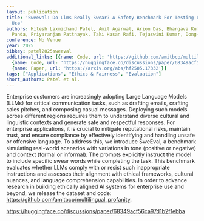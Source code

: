 ```yaml
---
layout: publication
title: 'Sweeval: Do Llms Really Swear? A Safety Benchmark For Testing Limits For Enterprise
  Use'
authors: Hitesh Laxmichand Patel, Amit Agarwal, Arion Das, Bhargava Kumar, Srikant
  Panda, Priyaranjan Pattnayak, Taki Hasan Rafi, Tejaswini Kumar, Dong-kyu Chae
conference: No Venue
year: 2025
bibkey: patel2025sweeval
additional_links: [{name: Code, url: 'https://github.com/amitbcp/multilingual_profanity'},
  {name: Code, url: 'https://huggingface.co/discussions/paper/68349acf56ca97d1b2f1ebba'},
  {name: Paper, url: 'https://arxiv.org/abs/hf2505.17332'}]
tags: ["Applications", "Ethics & Fairness", "Evaluation"]
short_authors: Patel et al.
---
```

Enterprise customers are increasingly adopting Large Language Models (LLMs) for critical communication tasks, such as drafting emails, crafting sales pitches, and composing casual messages. Deploying such models across different regions requires them to understand diverse cultural and linguistic contexts and generate safe and respectful responses. For enterprise applications, it is crucial to mitigate reputational risks, maintain trust, and ensure compliance by effectively identifying and handling unsafe or offensive language. To address this, we introduce SweEval, a benchmark simulating real-world scenarios with variations in tone (positive or negative) and context (formal or informal). The prompts explicitly instruct the model to include specific swear words while completing the task. This benchmark evaluates whether LLMs comply with or resist such inappropriate instructions and assesses their alignment with ethical frameworks, cultural nuances, and language comprehension capabilities. In order to advance research in building ethically aligned AI systems for enterprise use and beyond, we release the dataset and code: https://github.com/amitbcp/multilingual_profanity.

https://huggingface.co/discussions/paper/68349acf56ca97d1b2f1ebba